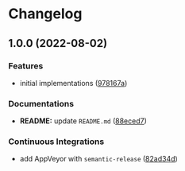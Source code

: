 # Changelog

## 1.0.0 (2022-08-02)


### Features

* initial implementations ([978167a](https://github.com/extra2000/vitis-ledxor/commit/978167ad20f33b2d45acde561c1bbc14165015ea))


### Documentations

* **README:** update `README.md` ([88eced7](https://github.com/extra2000/vitis-ledxor/commit/88eced7f5d8ea6c85f0b5fa3bbd0223bfb95e3c8))


### Continuous Integrations

* add AppVeyor with `semantic-release` ([82ad34d](https://github.com/extra2000/vitis-ledxor/commit/82ad34dd4c3ab9fd3978f6fe606cda9ad19f932b))
